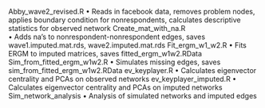 Abby_wave2_revised.R
•	Reads in facebook data, removes problem nodes, applies boundary condition for nonrespondents, calculates descriptive statistics for observed network
Create_mat_with_na.R	
•	Adds na’s to nonrespondent-nonrespondent edges, saves wave1.imputed.mat.rds, wave2.imputed.mat.rds
Fit_ergm_w1_w2.R
•	Fits ERGM to imputed matrices, saves fitted_ergm_w1w2.RData
Sim_from_fitted_ergm_w1w2.R
•	Simulates missing edges, saves sim_from_fitted_ergm_w1w2.RData
ev_keyplayer.R
•	Calculates eigenvector centrality and PCAs on observed networks
ev_keyplayer_imputed.R
•	Calculates eigenvector centrality and PCAs on imputed networks
Sim_network_analysis
•	Analysis of simulated networks and imputed edges
